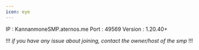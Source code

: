 ```yaml
---
icon: eye
---
```



IP : KannanmoneSMP.aternos.me
Port : 49569
Version : 1.20.40+

!!!
*if you have any issue about joining, contact the owner/host of the smp*
!!!
